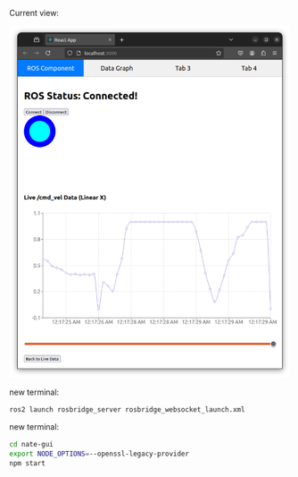 Current view:

![Screen](readme/current_state.png)

new terminal:
```bash
ros2 launch rosbridge_server rosbridge_websocket_launch.xml 
```

new terminal:
```bash
cd nate-gui
export NODE_OPTIONS=--openssl-legacy-provider
npm start
```
